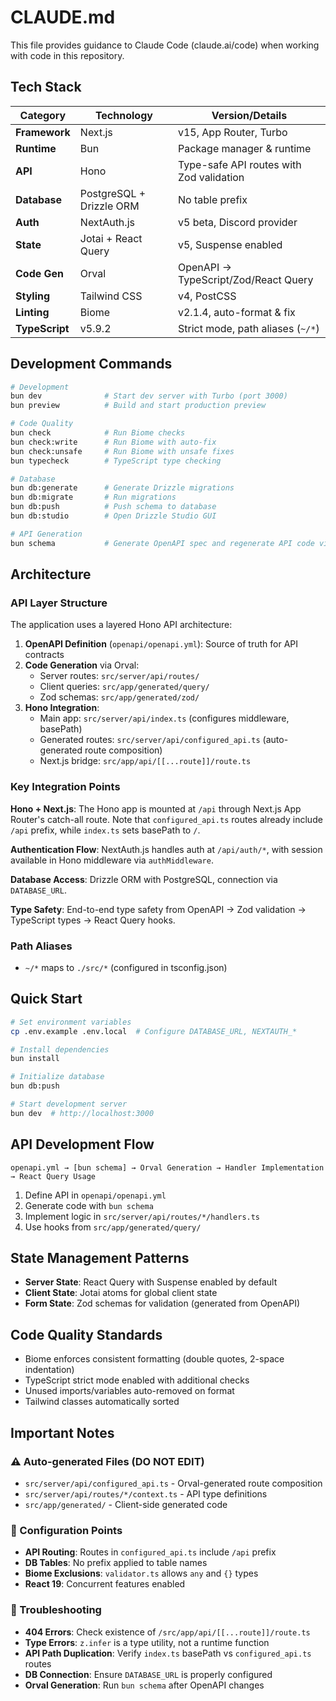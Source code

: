 # CLAUDE.md

This file provides guidance to Claude Code (claude.ai/code) when working with code in this repository.

<!-- IMPORTANT: Please respond to all queries in Japanese (日本語で回答してください) -->

## Tech Stack

| Category | Technology | Version/Details |
|----------|------------|-----------------|
| **Framework** | Next.js | v15, App Router, Turbo |
| **Runtime** | Bun | Package manager & runtime |
| **API** | Hono | Type-safe API routes with Zod validation |
| **Database** | PostgreSQL + Drizzle ORM | No table prefix |
| **Auth** | NextAuth.js | v5 beta, Discord provider |
| **State** | Jotai + React Query | v5, Suspense enabled |
| **Code Gen** | Orval | OpenAPI → TypeScript/Zod/React Query |
| **Styling** | Tailwind CSS | v4, PostCSS |
| **Linting** | Biome | v2.1.4, auto-format & fix |
| **TypeScript** | v5.9.2 | Strict mode, path aliases (`~/*`) |

## Development Commands

```bash
# Development
bun dev              # Start dev server with Turbo (port 3000)
bun preview          # Build and start production preview

# Code Quality
bun check            # Run Biome checks
bun check:write      # Run Biome with auto-fix
bun check:unsafe     # Run Biome with unsafe fixes
bun typecheck        # TypeScript type checking

# Database
bun db:generate      # Generate Drizzle migrations
bun db:migrate       # Run migrations
bun db:push          # Push schema to database
bun db:studio        # Open Drizzle Studio GUI

# API Generation
bun schema           # Generate OpenAPI spec and regenerate API code via Orval
```

## Architecture

### API Layer Structure

The application uses a layered Hono API architecture:

1. **OpenAPI Definition** (`openapi/openapi.yml`): Source of truth for API contracts
2. **Code Generation** via Orval:
   - Server routes: `src/server/api/routes/`
   - Client queries: `src/app/generated/query/`
   - Zod schemas: `src/app/generated/zod/`
3. **Hono Integration**: 
   - Main app: `src/server/api/index.ts` (configures middleware, basePath)
   - Generated routes: `src/server/api/configured_api.ts` (auto-generated route composition)
   - Next.js bridge: `src/app/api/[[...route]]/route.ts`

### Key Integration Points

**Hono + Next.js**: The Hono app is mounted at `/api` through Next.js App Router's catch-all route. Note that `configured_api.ts` routes already include `/api` prefix, while `index.ts` sets basePath to `/`.

**Authentication Flow**: NextAuth.js handles auth at `/api/auth/*`, with session available in Hono middleware via `authMiddleware`.

**Database Access**: Drizzle ORM with PostgreSQL, connection via `DATABASE_URL`.

**Type Safety**: End-to-end type safety from OpenAPI → Zod validation → TypeScript types → React Query hooks.

### Path Aliases

- `~/*` maps to `./src/*` (configured in tsconfig.json)

## Quick Start

```bash
# Set environment variables
cp .env.example .env.local  # Configure DATABASE_URL, NEXTAUTH_*

# Install dependencies
bun install

# Initialize database
bun db:push

# Start development server
bun dev  # http://localhost:3000
```

## API Development Flow

```mermaid
openapi.yml → [bun schema] → Orval Generation → Handler Implementation → React Query Usage
```

1. Define API in `openapi/openapi.yml`
2. Generate code with `bun schema`
3. Implement logic in `src/server/api/routes/*/handlers.ts`
4. Use hooks from `src/app/generated/query/`

## State Management Patterns

- **Server State**: React Query with Suspense enabled by default
- **Client State**: Jotai atoms for global client state
- **Form State**: Zod schemas for validation (generated from OpenAPI)

## Code Quality Standards

- Biome enforces consistent formatting (double quotes, 2-space indentation)
- TypeScript strict mode enabled with additional checks
- Unused imports/variables auto-removed on format
- Tailwind classes automatically sorted

## Important Notes

### ⚠️ Auto-generated Files (DO NOT EDIT)
- `src/server/api/configured_api.ts` - Orval-generated route composition
- `src/server/api/routes/*/context.ts` - API type definitions
- `src/app/generated/` - Client-side generated code

### 🔧 Configuration Points
- **API Routing**: Routes in `configured_api.ts` include `/api` prefix
- **DB Tables**: No prefix applied to table names
- **Biome Exclusions**: `validator.ts` allows `any` and `{}` types
- **React 19**: Concurrent features enabled

### 🐛 Troubleshooting
- **404 Errors**: Check existence of `/src/app/api/[[...route]]/route.ts`
- **Type Errors**: `z.infer` is a type utility, not a runtime function
- **API Path Duplication**: Verify `index.ts` basePath vs `configured_api.ts` routes
- **DB Connection**: Ensure `DATABASE_URL` is properly configured
- **Orval Generation**: Run `bun schema` after OpenAPI changes